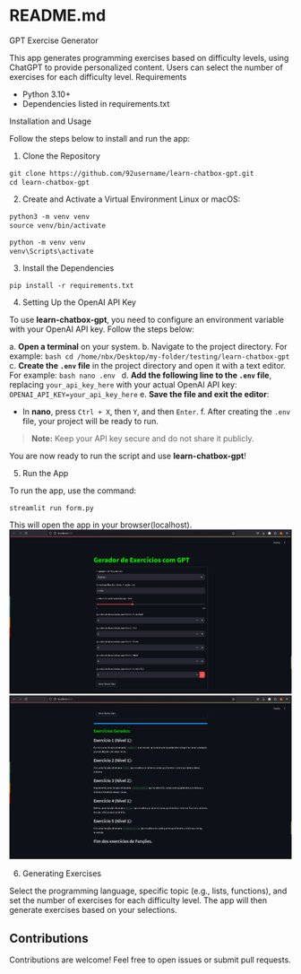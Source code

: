 # README.md 
GPT Exercise Generator

This app generates programming exercises based on difficulty levels, using ChatGPT to provide personalized content. Users can select the number of exercises for each difficulty level.
Requirements

- Python 3.10+
- Dependencies listed in requirements.txt

Installation and Usage

Follow the steps below to install and run the app:
1. Clone the Repository

```
git clone https://github.com/92username/learn-chatbox-gpt.git
cd learn-chatbox-gpt
```
2. Create and Activate a Virtual Environment
Linux or macOS:
```
python3 -m venv venv
source venv/bin/activate
```

```
python -m venv venv
venv\Scripts\activate
```
3. Install the Dependencies
```
pip install -r requirements.txt
```
4. Setting Up the OpenAI API Key

To use **learn-chatbox-gpt**, you need to configure an environment variable with your OpenAI API key. Follow the steps below:

  a. **Open a terminal** on your system.
  b. Navigate to the project directory. For example:
     ```bash
     cd /home/nbx/Desktop/my-folder/testing/learn-chatbox-gpt
     ```
  c. **Create the `.env` file** in the project directory and open it with a text editor. For example:
     ```bash
     nano .env
     ```
  d. **Add the following line to the `.env` file**, replacing `your_api_key_here` with your actual OpenAI API key:
     ```
     OPENAI_API_KEY=your_api_key_here
     ```
  e. **Save the file and exit the editor**:
   - In **nano**, press `Ctrl + X`, then `Y`, and then `Enter`.
  f. After creating the `.env` file, your project will be ready to run.

  > **Note:** Keep your API key secure and do not share it publicly.

  You are now ready to run the script and use **learn-chatbox-gpt**!

5. Run the App

To run the app, use the command:

```
streamlit run form.py
```
This will open the app in your browser(localhost).
![Main Screen](/mainscreen.png)
![Output Screen](/outputscreen.png)

6. Generating Exercises

Select the programming language, specific topic (e.g., lists, functions), and set the number of exercises for each difficulty level. The app will then generate exercises based on your selections.


## Contributions

Contributions are welcome! Feel free to open issues or submit pull requests.
